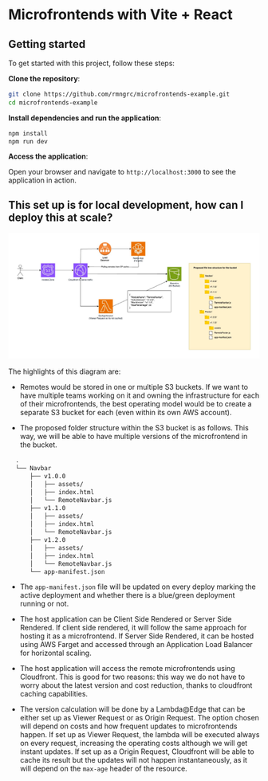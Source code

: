 # Microfrontends with Vite + React

## Getting started

To get started with this project, follow these steps:

**Clone the repository**:

```sh
git clone https://github.com/rmngrc/microfrontends-example.git
cd microfrontends-example
```

**Install dependencies and run the application**:

```
npm install
npm run dev
```

**Access the application**:

Open your browser and navigate to `http://localhost:3000` to see the application in action.

## This set up is for local development, how can I deploy this at scale?

![Microfrontends at scale](docs/Microfrontends%20at%20scale.jpg)

The highlights of this diagram are:

- Remotes would be stored in one or multiple S3 buckets. If we want to have multiple teams
  working on it and owning the infrastructure for each of their microfrontends, the best operating
  model would be to create a separate S3 bucket for each (even within its own AWS account).

- The proposed folder structure within the S3 bucket is as follows. This way, we will be able to
  have multiple versions of the microfrontend in the bucket.

```
  .
  └── Navbar
      ├── v1.0.0
      │   ├── assets/
      │   ├── index.html
      │   └── RemoteNavbar.js
      ├── v1.1.0
      │   ├── assets/
      │   ├── index.html
      │   └── RemoteNavbar.js
      ├── v1.2.0
      │   ├── assets/
      │   ├── index.html
      │   └── RemoteNavbar.js
      └── app-manifest.json
```

- The `app-manifest.json` file will be updated on every deploy marking the active deployment and
  whether there is a blue/green deployment running or not.

- The host application can be Client Side Rendered or Server Side Rendered. If client side rendered,
  it will follow the same approach for hosting it as a microfrontend. If Server Side Rendered, it can be
  hosted using AWS Farget and accessed through an Application Load Balancer for horizontal scaling.

- The host application will access the remote microfrontends using Cloudfront. This is good for two
  reasons: this way we do not have to worry about the latest version and cost reduction, thanks to
  cloudfront caching capabilities.

- The version calculation will be done by a Lambda@Edge that can be either set up as Viewer Request
  or as Origin Request. The option chosen will depend on costs and how frequent updates to microfrontends
  happen. If set up as Viewer Request, the lambda will be executed always on every request, increasing
  the operating costs although we will get instant updates. If set up as a Origin Request, Cloudfront
  will be able to cache its result but the updates will not happen instantaneously, as it will depend on
  the `max-age` header of the resource.
